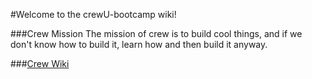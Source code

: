 #Welcome to the crewU-bootcamp wiki!

###Crew Mission
The mission of crew is to build cool things, and if we don't know how to build
it, learn how and then build it anyway.

###[Crew Wiki](https://github.com/crew/crewu-bootcamp/wiki)

